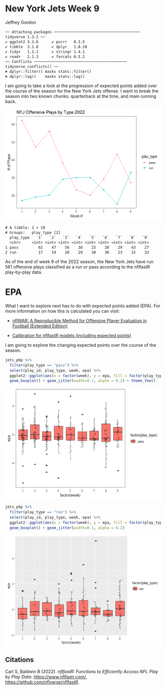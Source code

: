 New York Jets Week 9
================
Jeffrey Gordon

    ── Attaching packages ─────────────────────────────────────── tidyverse 1.3.2 ──
    ✔ ggplot2 3.3.6      ✔ purrr   0.3.5 
    ✔ tibble  3.1.8      ✔ dplyr   1.0.10
    ✔ tidyr   1.2.1      ✔ stringr 1.4.1 
    ✔ readr   2.1.3      ✔ forcats 0.5.2 
    ── Conflicts ────────────────────────────────────────── tidyverse_conflicts() ──
    ✖ dplyr::filter() masks stats::filter()
    ✖ dplyr::lag()    masks stats::lag()

I am going to take a look at the progression of expected points added
over the course of the season for the New York Jets offense. I want to
break the season into two known chunks: quarterback at the time, and
main running back.

![](jets_epa_by_player_and_playtype_files/figure-gfm/unnamed-chunk-3-1.png)

    # A tibble: 2 × 10
    # Groups:   play_type [2]
      play_type   `1`   `2`   `3`   `4`   `5`   `6`   `7`   `8`   `9`
      <chr>     <int> <int> <int> <int> <int> <int> <int> <int> <int>
    1 pass         62    47    56    38    23    20    29    43    27
    2 run          17    19    20    29    30    30    23    15    33

As of the end of week 9 of the 2022 season, the New York Jets have run
561 offensive plays classified as a run or pass according to the
nflfastR play-by-play data.

# EPA

What I want to explore next has to do with expected points added (EPA).
For more information on how this is calculated you can visit:

- [nflWAR: A Reproducible Method for Offensive Player Evaluation in
  Football (Extended Edition)](https://arxiv.org/pdf/1802.00998.pdf)

- [Calibration for nflfastR models (including expected
  points)](https://www.opensourcefootball.com/posts/2020-09-28-nflfastr-ep-wp-and-cp-models/#ep-model-features)

I am going to explore the changing expected points over the course of
the season.

``` r
jets_pbp %>%
  filter(play_type == "pass") %>%
  select(play_id, play_type, week, epa) %>%
  ggplot2::ggplot(aes(x = factor(week), y = epa, fill = factor(play_type))) +
  geom_boxplot() + geom_jitter(width=0.1, alpha = 0.2) + theme_few()
```

![](jets_epa_by_player_and_playtype_files/figure-gfm/unnamed-chunk-5-1.png)

``` r
jets_pbp %>%
  filter(play_type == "run") %>%
  select(play_id, play_type, week, epa) %>%
  ggplot2::ggplot(aes(x = factor(week), y = epa, fill = factor(play_type))) +
  geom_boxplot() + geom_jitter(width=0.1, alpha = 0.2)
```

![](jets_epa_by_player_and_playtype_files/figure-gfm/unnamed-chunk-6-1.png)

## Citations

Carl S, Baldwin B (2022). *nflfastR: Functions to Efficiently Access NFL
Play by Play Data*. https://www.nflfastr.com/,
https://github.com/nflverse/nflfastR.
